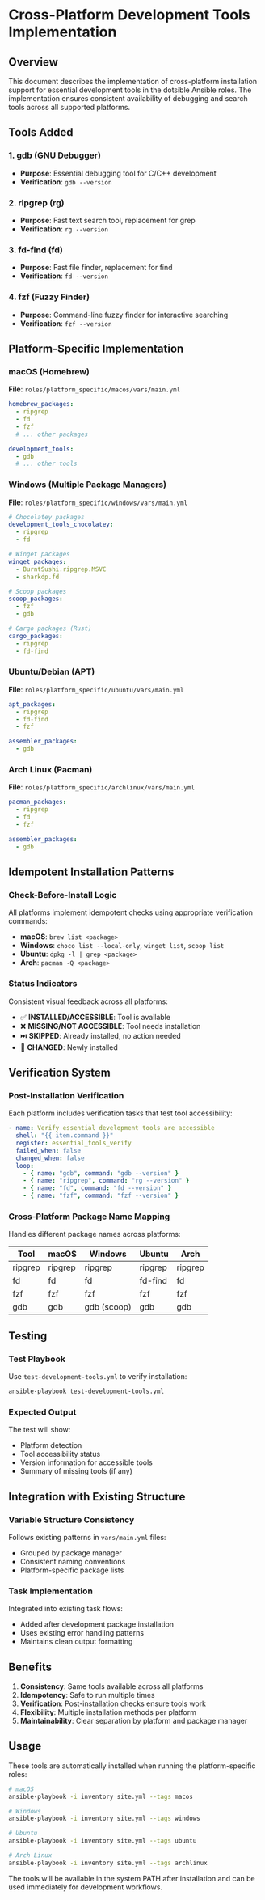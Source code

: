 # Cross-Platform Development Tools Implementation

## Overview

This document describes the implementation of cross-platform installation support for essential development tools in the dotsible Ansible roles. The implementation ensures consistent availability of debugging and search tools across all supported platforms.

## Tools Added

### 1. **gdb** (GNU Debugger)
- **Purpose**: Essential debugging tool for C/C++ development
- **Verification**: `gdb --version`

### 2. **ripgrep** (rg)
- **Purpose**: Fast text search tool, replacement for grep
- **Verification**: `rg --version`

### 3. **fd-find** (fd)
- **Purpose**: Fast file finder, replacement for find
- **Verification**: `fd --version`

### 4. **fzf** (Fuzzy Finder)
- **Purpose**: Command-line fuzzy finder for interactive searching
- **Verification**: `fzf --version`

## Platform-Specific Implementation

### macOS (Homebrew)
**File**: `roles/platform_specific/macos/vars/main.yml`
```yaml
homebrew_packages:
  - ripgrep
  - fd
  - fzf
  # ... other packages

development_tools:
  - gdb
  # ... other tools
```

### Windows (Multiple Package Managers)
**File**: `roles/platform_specific/windows/vars/main.yml`
```yaml
# Chocolatey packages
development_tools_chocolatey:
  - ripgrep
  - fd

# Winget packages  
winget_packages:
  - BurntSushi.ripgrep.MSVC
  - sharkdp.fd

# Scoop packages
scoop_packages:
  - fzf
  - gdb

# Cargo packages (Rust)
cargo_packages:
  - ripgrep
  - fd-find
```

### Ubuntu/Debian (APT)
**File**: `roles/platform_specific/ubuntu/vars/main.yml`
```yaml
apt_packages:
  - ripgrep
  - fd-find
  - fzf

assembler_packages:
  - gdb
```

### Arch Linux (Pacman)
**File**: `roles/platform_specific/archlinux/vars/main.yml`
```yaml
pacman_packages:
  - ripgrep
  - fd
  - fzf

assembler_packages:
  - gdb
```

## Idempotent Installation Patterns

### Check-Before-Install Logic
All platforms implement idempotent checks using appropriate verification commands:

- **macOS**: `brew list <package>`
- **Windows**: `choco list --local-only`, `winget list`, `scoop list`
- **Ubuntu**: `dpkg -l | grep <package>`
- **Arch**: `pacman -Q <package>`

### Status Indicators
Consistent visual feedback across all platforms:
- ✅ **INSTALLED/ACCESSIBLE**: Tool is available
- ❌ **MISSING/NOT ACCESSIBLE**: Tool needs installation
- ⏭️ **SKIPPED**: Already installed, no action needed
- 🔄 **CHANGED**: Newly installed

## Verification System

### Post-Installation Verification
Each platform includes verification tasks that test tool accessibility:

```yaml
- name: Verify essential development tools are accessible
  shell: "{{ item.command }}"
  register: essential_tools_verify
  failed_when: false
  changed_when: false
  loop:
    - { name: "gdb", command: "gdb --version" }
    - { name: "ripgrep", command: "rg --version" }
    - { name: "fd", command: "fd --version" }
    - { name: "fzf", command: "fzf --version" }
```

### Cross-Platform Package Name Mapping
Handles different package names across platforms:

| Tool | macOS | Windows | Ubuntu | Arch |
|------|-------|---------|--------|------|
| ripgrep | ripgrep | ripgrep | ripgrep | ripgrep |
| fd | fd | fd | fd-find | fd |
| fzf | fzf | fzf | fzf | fzf |
| gdb | gdb | gdb (scoop) | gdb | gdb |

## Testing

### Test Playbook
Use `test-development-tools.yml` to verify installation:

```bash
ansible-playbook test-development-tools.yml
```

### Expected Output
The test will show:
- Platform detection
- Tool accessibility status
- Version information for accessible tools
- Summary of missing tools (if any)

## Integration with Existing Structure

### Variable Structure Consistency
Follows existing patterns in `vars/main.yml` files:
- Grouped by package manager
- Consistent naming conventions
- Platform-specific package lists

### Task Implementation
Integrated into existing task flows:
- Added after development package installation
- Uses existing error handling patterns
- Maintains clean output formatting

## Benefits

1. **Consistency**: Same tools available across all platforms
2. **Idempotency**: Safe to run multiple times
3. **Verification**: Post-installation checks ensure tools work
4. **Flexibility**: Multiple installation methods per platform
5. **Maintainability**: Clear separation by platform and package manager

## Usage

These tools are automatically installed when running the platform-specific roles:

```bash
# macOS
ansible-playbook -i inventory site.yml --tags macos

# Windows  
ansible-playbook -i inventory site.yml --tags windows

# Ubuntu
ansible-playbook -i inventory site.yml --tags ubuntu

# Arch Linux
ansible-playbook -i inventory site.yml --tags archlinux
```

The tools will be available in the system PATH after installation and can be used immediately for development workflows.
